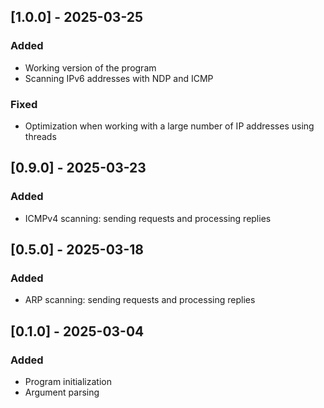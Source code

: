 ## [1.0.0] - 2025-03-25
### Added
- Working version of the program  
- Scanning IPv6 addresses with NDP and ICMP  

### Fixed
- Optimization when working with a large number of IP addresses using threads  

## [0.9.0] - 2025-03-23
### Added
- ICMPv4 scanning: sending requests and processing replies  

## [0.5.0] - 2025-03-18
### Added
- ARP scanning: sending requests and processing replies  

## [0.1.0] - 2025-03-04
### Added
- Program initialization  
- Argument parsing  
